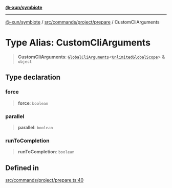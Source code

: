 [**@-xun/symbiote**](../../../../../README.md)

***

[@-xun/symbiote](../../../../../README.md) / [src/commands/project/prepare](../README.md) / CustomCliArguments

# Type Alias: CustomCliArguments

> **CustomCliArguments**: [`GlobalCliArguments`](../../../../configure/type-aliases/GlobalCliArguments.md)\<[`UnlimitedGlobalScope`](../../../../configure/enumerations/UnlimitedGlobalScope.md)\> & `object`

## Type declaration

### force

> **force**: `boolean`

### parallel

> **parallel**: `boolean`

### runToCompletion

> **runToCompletion**: `boolean`

## Defined in

[src/commands/project/prepare.ts:40](https://github.com/Xunnamius/symbiote/blob/365faa6b8d22d2d1cc9b1342665abfa85d3e4f67/src/commands/project/prepare.ts#L40)
